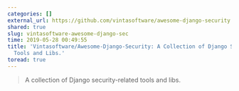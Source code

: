 ```yaml
---
categories: []
external_url: https://github.com/vintasoftware/awesome-django-security
shared: true
slug: vintasoftware-awesome-django-sec
time: 2019-05-28 00:49:55
title: 'Vintasoftware/Awesome-Django-Security: A Collection of Django Security-Related
  Tools and Libs.'
toread: true
---
```


> A collection of Django security-related tools and libs.